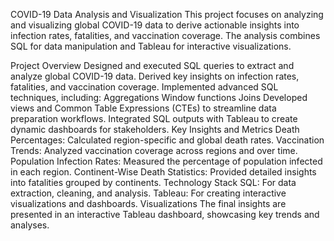 COVID-19 Data Analysis and Visualization
This project focuses on analyzing and visualizing global COVID-19 data to derive actionable insights into infection rates, fatalities, and vaccination coverage. The analysis combines SQL for data manipulation and Tableau for interactive visualizations.

Project Overview
Designed and executed SQL queries to extract and analyze global COVID-19 data.
Derived key insights on infection rates, fatalities, and vaccination coverage.
Implemented advanced SQL techniques, including:
Aggregations
Window functions
Joins
Developed views and Common Table Expressions (CTEs) to streamline data preparation workflows.
Integrated SQL outputs with Tableau to create dynamic dashboards for stakeholders.
Key Insights and Metrics
Death Percentages: Calculated region-specific and global death rates.
Vaccination Trends: Analyzed vaccination coverage across regions and over time.
Population Infection Rates: Measured the percentage of population infected in each region.
Continent-Wise Death Statistics: Provided detailed insights into fatalities grouped by continents.
Technology Stack
SQL: For data extraction, cleaning, and analysis.
Tableau: For creating interactive visualizations and dashboards.
Visualizations
The final insights are presented in an interactive Tableau dashboard, showcasing key trends and analyses.
